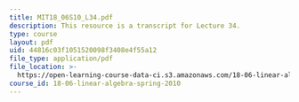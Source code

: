 ```yaml
---
title: MIT18_06S10_L34.pdf
description: This resource is a transcript for Lecture 34.
type: course
layout: pdf
uid: 44816c03f1051520098f3408e4f55a12
file_type: application/pdf
file_location: >-
  https://open-learning-course-data-ci.s3.amazonaws.com/18-06-linear-algebra-spring-2010/44816c03f1051520098f3408e4f55a12_MIT18_06S10_L34.pdf
course_id: 18-06-linear-algebra-spring-2010
---
```

